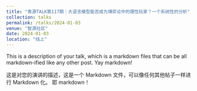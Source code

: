 ```yaml
---
title: "青源TALK第117期｜大语言模型能否成为博弈论中的理性玩家？一个系统性的分析"
collection: talks
permalink: /talks/2024-01-03
venue: "智源社区"
date: 2024-01-03
location: "线上"
---
```




This is a description of your talk, which is a markdown files that can be all markdown-ified like any other post. Yay markdown!

这是对您的演讲的描述，这是一个 Markdown 文件，可以像任何其他帖子一样进行 Markdown 化。 耶 markdown！
